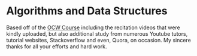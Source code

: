 # Algorithms and Data Structures

Based off of the [OCW Course](https://ocw.mit.edu/courses/electrical-engineering-and-computer-science/6-006-introduction-to-algorithms-fall-2011/index.htm) including the recitation videos that were kindly uploaded, but also additional study from numerous Youtube tutors, tutorial websites, Stackoverflow and even, Quora, on occasion. My sincere thanks for all your efforts and hard work.
